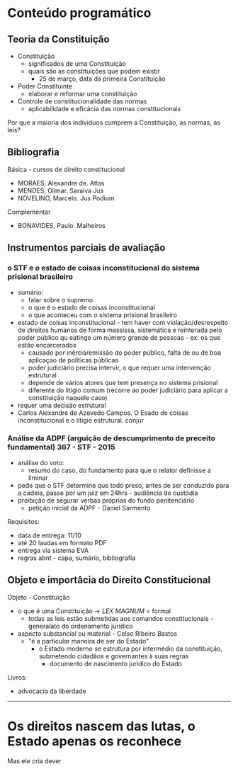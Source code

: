 # Conteúdo programático

## Teoria da Constituição
- Constituição
  - significados de uma Constituição
  - quais são as constituições que podem existir
    - 25 de março, data da primeira Constituição
- Poder Constituinte
  - elaborar e reformar uma constituição
- Controle de constitucionalidade das normas
  - aplicabilidade e eficácia das normas constitucionais

Por que a maioria dos indivíduos cumprem a Constituição, as normas, as leis?

## Bibliografia
Básica - cursos de direito constitucional
- MORAES, Alexandre de. Atlas
- MENDES, Gilmar. Saraiva Jus
- NOVELINO, Marcelo. Jus Podium

Complementar
- BONAVIDES, Paulo. Malheiros

## Instrumentos parciais de avaliação
### o STF e o estado de coisas inconstitucional do sistema prisional brasileiro
- sumário:
  - falar sobre o supremo
  - o que é o estado de coisas inconstitucional
  - o que aconteceu com o sistema prisional brasileiro
- estado de coisas inconstitucional - tem haver com violação/desrespeito de direitos humanos de forma massissa, sistemática e reinterada pelo poder público qu eatinge um número grande de pessoas - ex: os que estão encarcerados
  - causado por inércia/emissão do poder público, falta de ou de boa aplicaçao de políticas públicas
  - poder judiciário precisa intervir, o que requer uma intervenção estrutural
  - depende de vários atores que tem presença no sistema prisional
  - diferente do litígio comum (recorre ao poder judiciário para aplicar a constituição naquele caso)
- requer uma decisão estrutural
- Carlos Alexandre de Azevedo Campos. O Esado de coisas inconstitucional e o litígio estrutural. conjur
  

### Análise da ADPF (arguição de descumprimento de preceito fundamental) 367 - STF - 2015
- análise do voto:
  - resumo do caso, do fundamento para que o relator definisse a liminar
- pede que o STF determine que todo preso, antes de ser conduzido para a cadeia, passe por um juiz em 24hrs - audiência de custódia
- proibição de segurar verbas próprias do fundo penitenciário
  - petição inicial da ADPF - Daniel Sarmento

Requisitos:
- data de entrega: 11/10
- até 20 laudas em formato PDF
- entrega via sistema EVA
- regras abnt - capa, sumário, bibliografia

## Objeto e importâcia do Direito Constitucional
Objeto - Constituição
- o que é uma Constituição -> _LEX MAGNUM_ = formal
  - todas as leis estão submetidas aos comandos constitucionais - generalato do ordenamento jurídico
- aspecto substancial ou material - Celso Ribeiro Bastos
  - "é a particular maneira de ser do Estado"
    - o Estado moderno se estrutura por intermédio da constituição, submetendo cidadãos e governantes à suas regras
      - documento de nascimento jurídico do Estado

Livros:
- advocacia da liberdade

---
# Os direitos nascem das lutas, o Estado apenas os reconhece
Mas ele cria dever
